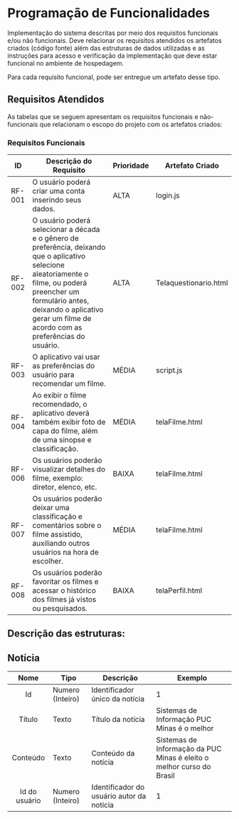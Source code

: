 # Programação de Funcionalidades

Implementação do sistema descritas por meio dos requisitos funcionais e/ou não funcionais. Deve relacionar os requisitos atendidos os artefatos criados (código fonte) além das estruturas de dados utilizadas e as instruções para acesso e verificação da implementação que deve estar funcional no ambiente de hospedagem.

Para cada requisito funcional, pode ser entregue um artefato desse tipo.

## Requisitos Atendidos

As tabelas que se seguem apresentam os requisitos funcionais e não-funcionais que relacionam o escopo do projeto com os artefatos criados:

### Requisitos Funcionais

|ID    | Descrição do Requisito  | Prioridade | Artefato Criado |
|------|-----------------------------------------|----| ----|
|RF-001| O usuário poderá criar uma  conta inserindo seus dados. | ALTA | login.js |
|RF-002| O usuário poderá selecionar a década e o gênero de preferência, deixando que o aplicativo selecione aleatoriamente o filme, ou poderá preencher um formulário antes, deixando o aplicativo gerar um filme de acordo com as preferências do usuário. | ALTA | Telaquestionario.html |
|RF-003| O aplicativo vai usar as preferências do usuário para recomendar um filme. | MÉDIA | script.js |
|RF-004| Ao exibir o filme recomendado, o aplicativo deverá também exibir foto de capa do filme, além de uma sinopse e classificação. | MÉDIA | telaFilme.html |
|RF-006| Os usuários poderão visualizar detalhes do filme, exemplo: diretor, elenco, etc. | BAIXA | telaFilme.html |
|RF-007| Os usuários poderão deixar uma classificação e comentários sobre o filme assistido, auxiliando outros usuários na hora de escolher. | MÉDIA | telaFilme.html |
|RF-008| Os usuários poderão favoritar os filmes e acessar o histórico dos filmes já vistos ou pesquisados. | BAIXA | telaPerfil.html |

## Descrição das estruturas:

## Notícia
|  **Nome**      | **Tipo**          | **Descrição**                             | **Exemplo**                                    |
|:--------------:|-------------------|-------------------------------------------|------------------------------------------------|
| Id             | Numero (Inteiro)  | Identificador único da notícia            | 1                                              |
| Título         | Texto             | Título da notícia                         | Sistemas de Informação PUC Minas é o melhor                                   |
| Conteúdo       | Texto             | Conteúdo da notícia                       | Sistemas de Informação da PUC Minas é eleito o melhor curso do Brasil                            |
| Id do usuário  | Numero (Inteiro)  | Identificador do usuário autor da notícia | 1                                              |

